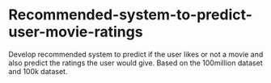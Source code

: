 # Recommended-system-to-predict-user-movie-ratings
Develop recommended system to predict if the user likes or not a movie and also predict the ratings the user would give. Based on the 100million dataset and 100k dataset.

